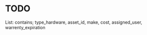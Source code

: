 # TODO

List:
    contains;
    type_hardware,
    asset_id,
    make,
    cost,
    assigned_user,
    warrenty_expiration
